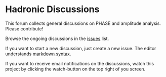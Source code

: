 # Hadronic Discussions

This forum collects general discussions on PHASE and amplitude analysis. Please contribute!

Browse the ongoing discussions in the [issues](https://github.com/PHASE-network/HadronicDiscussions/issues) list.

If you want to start a new discussion, just create a new issue. The editor understands [markdown syntax](https://guides.github.com/features/mastering-markdown/).

If you want to receive email notifications on the discussions, watch this project by clicking the watch-button on the top right of you screen.
